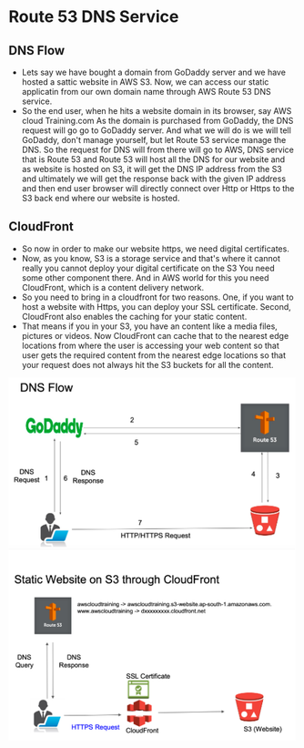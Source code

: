 # Route 53 DNS Service

## DNS Flow
- Lets say we have bought a domain from GoDaddy server and we have hosted a sattic website in AWS S3. Now, we can access our static applicatin from our own domain name through AWS Route 53 DNS service.
- So the end user, when he hits a website domain in its browser, say AWS cloud Training.com As the domain is purchased from GoDaddy, the DNS request will go go to GoDaddy server. And what we will do is we will tell GoDaddy, don't manage yourself, but let Route 53 service manage the DNS. So the request for DNS will from there will go to AWS, DNS service that is Route 53 and Route 53 will host all the DNS for our website and as website is hosted on S3, it will get the DNS IP address from the S3 and ultimately we will get the response back with the given IP address and then end user browser will directly connect over Http or Https to the S3 back end where our website is hosted.

## CloudFront
- So now in order to make our website https, we need digital certificates.
- Now, as you know, S3 is a storage service and that's where it cannot really you cannot deploy your digital certificate on the S3 You need some other component there.  And in AWS world for this you need CloudFront, which is a content delivery network. 
- So you need to bring in a cloudfront for two reasons. One, if you want to host a website with Https, you can deploy your SSL certificate. Second, CloudFront also enables the caching for your static content.
- That means if you in your S3, you have an content like a media files, pictures or videos. Now CloudFront can cache that to the nearest edge locations from where the user is accessing your web content so that user gets the required content from the nearest edge locations so that your request does not always hit the S3 buckets for all the content.

![stack_heap](images/dns-flow.drawio.png "icon")
